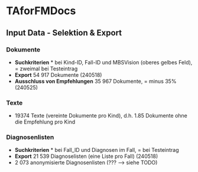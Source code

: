 # TAforFMDocs

## Input Data - Selektion & Export

### Dokumente

- **Suchkriterien** * bei Kind-ID, Fall-ID und MBSVision (oberes gelbes Feld), = zweimal bei Testeintrag
- **Export** 54 917 Dokumente (240518)
- **Ausschluss von Empfehlungen** 35 967 Dokumente, = minus 35% (240525)

### Texte

- 19374 Texte (vereinte Dokumente pro Kind), d.h. 1.85 Dokumente ohne die Empfehlung pro Kind

### Diagnosenlisten

- **Suchkriterien** * bei Fall_ID und Diagnosen im Fall, = bei Testeintrag
- **Export** 21 539 Diagnoselisten (eine Liste pro Fall) (240518)
- 2 073 anonymisierte Diagnosenlisten (??? --> siehe TODO)




